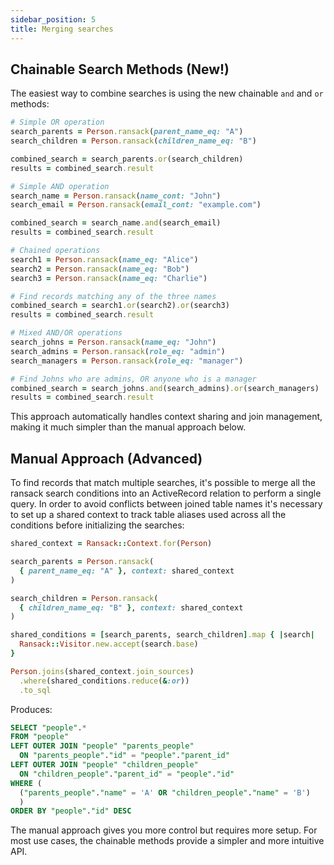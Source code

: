 ```yaml
---
sidebar_position: 5
title: Merging searches
---
```


## Chainable Search Methods (New!)

The easiest way to combine searches is using the new chainable `and` and `or` methods:

```ruby
# Simple OR operation
search_parents = Person.ransack(parent_name_eq: "A")
search_children = Person.ransack(children_name_eq: "B")

combined_search = search_parents.or(search_children)
results = combined_search.result

# Simple AND operation  
search_name = Person.ransack(name_cont: "John")
search_email = Person.ransack(email_cont: "example.com")

combined_search = search_name.and(search_email)
results = combined_search.result

# Chained operations
search1 = Person.ransack(name_eq: "Alice")
search2 = Person.ransack(name_eq: "Bob") 
search3 = Person.ransack(name_eq: "Charlie")

# Find records matching any of the three names
combined_search = search1.or(search2).or(search3)
results = combined_search.result

# Mixed AND/OR operations
search_johns = Person.ransack(name_eq: "John")
search_admins = Person.ransack(role_eq: "admin")
search_managers = Person.ransack(role_eq: "manager")

# Find Johns who are admins, OR anyone who is a manager
combined_search = search_johns.and(search_admins).or(search_managers)
results = combined_search.result
```

This approach automatically handles context sharing and join management, making it much simpler than the manual approach below.

## Manual Approach (Advanced)

To find records that match multiple searches, it's possible to merge all the ransack search conditions into an ActiveRecord relation to perform a single query. In order to avoid conflicts between joined table names it's necessary to set up a shared context to track table aliases used across all the conditions before initializing the searches:

```ruby
shared_context = Ransack::Context.for(Person)

search_parents = Person.ransack(
  { parent_name_eq: "A" }, context: shared_context
)

search_children = Person.ransack(
  { children_name_eq: "B" }, context: shared_context
)

shared_conditions = [search_parents, search_children].map { |search|
  Ransack::Visitor.new.accept(search.base)
}

Person.joins(shared_context.join_sources)
  .where(shared_conditions.reduce(&:or))
  .to_sql
```
Produces:
```sql
SELECT "people".*
FROM "people"
LEFT OUTER JOIN "people" "parents_people"
  ON "parents_people"."id" = "people"."parent_id"
LEFT OUTER JOIN "people" "children_people"
  ON "children_people"."parent_id" = "people"."id"
WHERE (
  ("parents_people"."name" = 'A' OR "children_people"."name" = 'B')
  )
ORDER BY "people"."id" DESC
```

The manual approach gives you more control but requires more setup. For most use cases, the chainable methods provide a simpler and more intuitive API.
